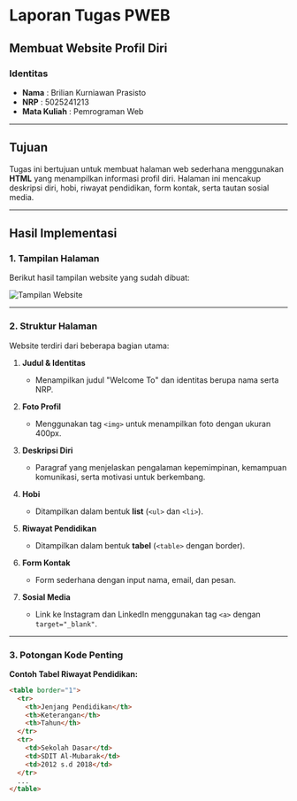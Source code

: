 # Laporan Tugas PWEB  
## Membuat Website Profil Diri  

### Identitas  
- **Nama** : Brilian Kurniawan Prasisto  
- **NRP**  : 5025241213  
- **Mata Kuliah** : Pemrograman Web  

---

## Tujuan  
Tugas ini bertujuan untuk membuat halaman web sederhana menggunakan **HTML** yang menampilkan informasi profil diri. Halaman ini mencakup deskripsi diri, hobi, riwayat pendidikan, form kontak, serta tautan sosial media.  

---

## Hasil Implementasi  

### 1. Tampilan Halaman  
Berikut hasil tampilan website yang sudah dibuat:  

![Tampilan Website](assets/screenshot-profil.png)  

---

### 2. Struktur Halaman  
Website terdiri dari beberapa bagian utama:  
1. **Judul & Identitas**  
   - Menampilkan judul "Welcome To" dan identitas berupa nama serta NRP.  

2. **Foto Profil**  
   - Menggunakan tag `<img>` untuk menampilkan foto dengan ukuran 400px.  

3. **Deskripsi Diri**  
   - Paragraf yang menjelaskan pengalaman kepemimpinan, kemampuan komunikasi, serta motivasi untuk berkembang.  

4. **Hobi**  
   - Ditampilkan dalam bentuk **list** (`<ul>` dan `<li>`).  

5. **Riwayat Pendidikan**  
   - Ditampilkan dalam bentuk **tabel** (`<table>` dengan border).  

6. **Form Kontak**  
   - Form sederhana dengan input nama, email, dan pesan.  

7. **Sosial Media**  
   - Link ke Instagram dan LinkedIn menggunakan tag `<a>` dengan `target="_blank"`.  

---

### 3. Potongan Kode Penting  

**Contoh Tabel Riwayat Pendidikan:**
```html
<table border="1">
  <tr>
    <th>Jenjang Pendidikan</th>
    <th>Keterangan</th>
    <th>Tahun</th>
  </tr>
  <tr>
    <td>Sekolah Dasar</td>
    <td>SDIT Al-Mubarak</td>
    <td>2012 s.d 2018</td>
  </tr>
  ...
</table>
